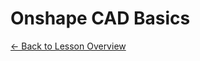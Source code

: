 <h1 class="lesson-title">Onshape CAD Basics</h1>
<p class="lesson-subtitle">
  <a href="/design/cad/" class="lesson-back-inline">← Back to Lesson Overview</a>
</p>